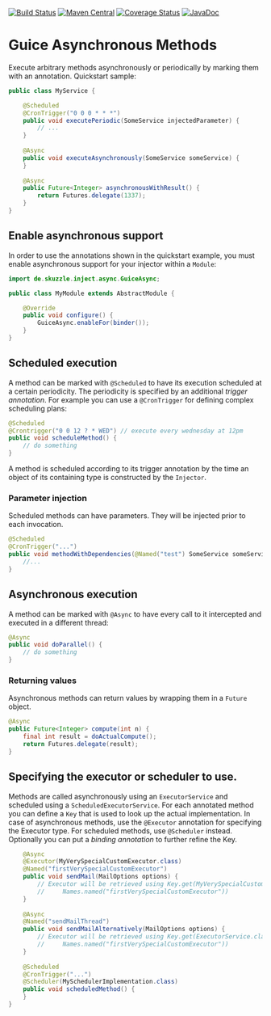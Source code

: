 [![Build Status](https://travis-ci.org/skuzzle/guice-async-extension.svg?branch=master)](https://travis-ci.org/skuzzle/guice-async-extension) [![Maven Central](https://maven-badges.herokuapp.com/maven-central/de.skuzzle.inject/guice-async-extension/badge.svg)](https://maven-badges.herokuapp.com/maven-central/de.skuzzle.inject/guice-async-extension)
[![Coverage Status](https://coveralls.io/repos/skuzzle/guice-async-extension/badge.svg?branch=master&service=github)](https://coveralls.io/github/skuzzle/guice-async-extension?branch=master)
[![JavaDoc](http://javadoc-badge.appspot.com/de.skuzzle.inject/guice-async-extension.svg?label=JavaDoc)](http://javadoc-badge.appspot.com/de.skuzzle.inject/guice-async-extension)

# Guice Asynchronous Methods

Execute arbitrary methods asynchronously or periodically by marking them with an 
annotation. Quickstart sample:

```java
public class MyService {

    @Scheduled
    @CronTrigger("0 0 0 * * *")
    public void executePeriodic(SomeService injectedParameter) {
        // ...
    }
    
    @Async
    public void executeAsynchronously(SomeService someService) {
    }
    
    @Async
    public Future<Integer> asynchronousWithResult() {
        return Futures.delegate(1337);
    }
}
```

## Enable asynchronous support
In order to use the annotations shown in the quickstart example, you must enable 
asynchronous support for your injector within a `Module`:
```java
import de.skuzzle.inject.async.GuiceAsync;

public class MyModule extends AbstractModule {

    @Override
    public void configure() {
        GuiceAsync.enableFor(binder());
    }
}
```

## Scheduled execution
A method can be marked with `@Scheduled` to have its execution scheduled at a certain 
periodicity. The periodicity is specified by an additional _trigger annotation_. For 
example you can use a `@CronTrigger` for defining complex scheduling plans:

```java
@Scheduled
@Crontrigger("0 0 12 ? * WED") // execute every wednesday at 12pm
public void scheduleMethod() {
    // do something
}
```
A method is scheduled according to its trigger annotation by the time an object of its 
containing type is constructed by the `Injector`.

### Parameter injection
Scheduled methods can have parameters. They will be injected prior to each invocation.

```java
@Scheduled
@CronTrigger("...")
public void methodWithDependencies(@Named("test") SomeService someService) {
    //...
}
```

## Asynchronous execution
A method can be marked with `@Async` to have every call to it intercepted and executed in
a different thread:

```java
@Async
public void doParallel() {
    // do something
}
```

### Returning values
Asynchronous methods can return values by wrapping them in a `Future` object.

```java
@Async
public Future<Integer> compute(int n) {
    final int result = doActualCompute();
    return Futures.delegate(result);
}
```


## Specifying the executor or scheduler to use.
Methods are called asynchronously using an `ExecutorService` and scheduled using a 
`ScheduledExecutorService`. For each annotated method you can define a `Key` that is 
used to look up the actual implementation. In case of asynchronous methods, use the 
`@Executor` annotation for specifying the Executor type. For scheduled methods, use
`@Scheduler` instead. Optionally you can put a _binding annotation_ to further refine the 
Key.

```java
    @Async
    @Executor(MyVerySpecialCustomExecutor.class)
    @Named("firstVerySpecialCustomExecutor")
    public void sendMail(MailOptions options) {
        // Executor will be retrieved using Key.get(MyVerySpecialCustomExecutor.class, 
        //     Names.named("firstVerySpecialCustomExecutor"))
    }
    
    @Async
    @Named("sendMailThread")
    public void sendMailAlternatively(MailOptions options) {
        // Executor will be retrieved using Key.get(ExecutorService.class, 
        //     Names.named("firstVerySpecialCustomExecutor"))
    }
    
    @Scheduled
    @CronTrigger("...")
    @Scheduler(MySchedulerImplementation.class)
    public void scheduledMethod() {
    }
}
```
